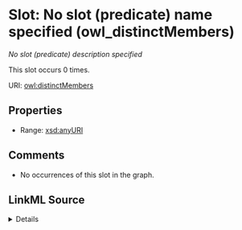 

# Slot: No slot (predicate) name specified (owl_distinctMembers)


_No slot (predicate) description specified_






This slot occurs 0 times.


URI: [owl:distinctMembers](http://www.w3.org/2002/07/owl#distinctMembers)



<!-- no inheritance hierarchy -->








## Properties

* Range: [xsd:anyURI](http://www.w3.org/2001/XMLSchema#anyURI)





## Comments

* No occurrences of this slot in the graph.



## LinkML Source

<details>

```yaml
name: owl_distinctMembers
annotations:
  count:
    tag: count
    value: 0
description: No slot (predicate) description specified
title: No slot (predicate) name specified
comments:
- No occurrences of this slot in the graph.
from_schema: spatial-kg
rank: 1000
domain: owl_distinctMembers
slot_uri: owl:distinctMembers
alias: owl_distinctMembers
range: uri

```
</details>